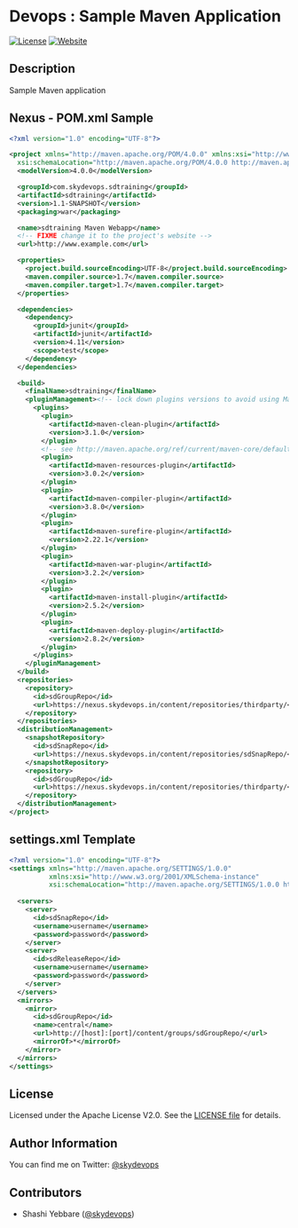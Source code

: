 # Devops : Sample Maven Application

[![License](https://img.shields.io/badge/License-Apache%202.0-brightgreen.svg)](https://opensource.org/licenses/Apache-2.0)
[![Website](https://img.shields.io/website-up-down-green-red/http/skydevops.co.in.svg?label=skydevops)]()


## Description

Sample Maven application

## Nexus - POM.xml Sample

```xml
<?xml version="1.0" encoding="UTF-8"?>

<project xmlns="http://maven.apache.org/POM/4.0.0" xmlns:xsi="http://www.w3.org/2001/XMLSchema-instance"
  xsi:schemaLocation="http://maven.apache.org/POM/4.0.0 http://maven.apache.org/xsd/maven-4.0.0.xsd">
  <modelVersion>4.0.0</modelVersion>

  <groupId>com.skydevops.sdtraining</groupId>
  <artifactId>sdtraining</artifactId>
  <version>1.1-SNAPSHOT</version>
  <packaging>war</packaging>

  <name>sdtraining Maven Webapp</name>
  <!-- FIXME change it to the project's website -->
  <url>http://www.example.com</url>

  <properties>
    <project.build.sourceEncoding>UTF-8</project.build.sourceEncoding>
    <maven.compiler.source>1.7</maven.compiler.source>
    <maven.compiler.target>1.7</maven.compiler.target>
  </properties>

  <dependencies>
    <dependency>
      <groupId>junit</groupId>
      <artifactId>junit</artifactId>
      <version>4.11</version>
      <scope>test</scope>
    </dependency>
  </dependencies>

  <build>
    <finalName>sdtraining</finalName>
    <pluginManagement><!-- lock down plugins versions to avoid using Maven defaults (may be moved to parent pom) -->
      <plugins>
        <plugin>
          <artifactId>maven-clean-plugin</artifactId>
          <version>3.1.0</version>
        </plugin>
        <!-- see http://maven.apache.org/ref/current/maven-core/default-bindings.html#Plugin_bindings_for_war_packaging -->
        <plugin>
          <artifactId>maven-resources-plugin</artifactId>
          <version>3.0.2</version>
        </plugin>
        <plugin>
          <artifactId>maven-compiler-plugin</artifactId>
          <version>3.8.0</version>
        </plugin>
        <plugin>
          <artifactId>maven-surefire-plugin</artifactId>
          <version>2.22.1</version>
        </plugin>
        <plugin>
          <artifactId>maven-war-plugin</artifactId>
          <version>3.2.2</version>
        </plugin>
        <plugin>
          <artifactId>maven-install-plugin</artifactId>
          <version>2.5.2</version>
        </plugin>
        <plugin>
          <artifactId>maven-deploy-plugin</artifactId>
          <version>2.8.2</version>
        </plugin>
      </plugins>
    </pluginManagement>
  </build>
  <repositories>
    <repository>
      <id>sdGroupRepo</id>
      <url>https://nexus.skydevops.in/content/repositories/thirdparty/</url>
    </repository>
  </repositories>
  <distributionManagement>
    <snapshotRepository>
      <id>sdSnapRepo</id>
      <url>https://nexus.skydevops.in/content/repositories/sdSnapRepo/</url>
    </snapshotRepository>
    <repository>
      <id>sdGroupRepo</id>
      <url>https://nexus.skydevops.in/content/repositories/thirdparty/</url>
    </repository>
  </distributionManagement>
</project>
```

## settings.xml Template
```xml
<?xml version="1.0" encoding="UTF-8"?>
<settings xmlns="http://maven.apache.org/SETTINGS/1.0.0"
          xmlns:xsi="http://www.w3.org/2001/XMLSchema-instance"
          xsi:schemaLocation="http://maven.apache.org/SETTINGS/1.0.0 http://maven.apache.org/xsd/settings-1.0.0.xsd">
  
  <servers>
    <server>
      <id>sdSnapRepo</id>
      <username>username</username>
      <password>password</password>
    </server>
    <server>
      <id>sdReleaseRepo</id>
      <username>username</username>
      <password>password</password>
    </server>
  </servers>
  <mirrors>
    <mirror>
      <id>sdGroupRepo</id>
      <name>central</name>
      <url>http://[host]:[port]/content/groups/sdGroupRepo/</url>
      <mirrorOf>*</mirrorOf>
    </mirror>
  </mirrors>
</settings>
```

## License

Licensed under the Apache License V2.0. See the [LICENSE file](LICENSE) for details.

## Author Information

You can find me on Twitter: [@skydevops](https://twitter.com/skydevops)

## Contributors

- Shashi Yebbare ([@skydevops](https://twitter.com/skydevops))